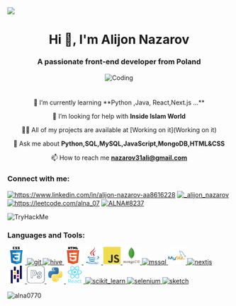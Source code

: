 <div ><img align="left" width="100"  src="https://media1.giphy.com/media/v1.Y2lkPTc5MGI3NjExc2VmYThvY3BzNDR4NmlkYnhuZTdmZDNkb2RxNXBiczVnazIwa24zNyZlcD12MV9pbnRlcm5hbF9naWZfYnlfaWQmY3Q9Zw/436hhtZJQAT86nomhG/giphy.gif"><br>
<h1></h1>
<h1 align="center"    >Hi 👋, I'm Alijon Nazarov</h1>
</div>


<h3 align="center">A passionate front-end developer from Poland</h3>
<div align="center">
<img align="center" alt="Coding" width="500" src="https://user-images.githubusercontent.com/37581959/141803278-86a2df71-ab7c-42b9-9e40-3c9f12172c38.gif">   

<h1></h1>
<h1></h1>
 🌱 I’m currently learning **Python ,Java, React,Next.js ...**

 🤝 I’m looking for help with **Inside Islam World**

 👨‍💻 All of my projects are available at [Working on it](Working on it)

 💬 Ask me about **Python,SQL,MySQL,JavaScript,MongoDB,HTML&CSS**

 📫 How to reach me **nazarov31ali@gmail.com**
</div>
<h3 align="left">Connect with me:</h3>
<p align="left">
<a href="https://www.linkedin.com/in/alijon-nazarov-aa8616228?lipi=urn%3Ali%3Apage%3Ad_flagship3_profile_view_base_contact_details%3BvhpF7cesQ7egABgyoVZemg%3D%3D" target="blank"><img align="center" src="https://raw.githubusercontent.com/rahuldkjain/github-profile-readme-generator/master/src/images/icons/Social/linked-in-alt.svg" alt="https://www.linkedin.com/in/alijon-nazarov-aa8616228" height="30" width="40" /></a>
<a href="https://instagram.com/_alijon_nazarov" target="blank"><img align="center" src="https://raw.githubusercontent.com/rahuldkjain/github-profile-readme-generator/master/src/images/icons/Social/instagram.svg" alt="_alijon_nazarov" height="30" width="40" /></a>
<a href="https://leetcode.com/u/ALNA_07" target="blank"><img align="center" src="https://raw.githubusercontent.com/rahuldkjain/github-profile-readme-generator/master/src/images/icons/Social/leet-code.svg" alt="https://leetcode.com/alna_07" height="30" width="40" /></a>
<a href="https://discord.gg/ALNA#8237" target="blank"><img align="center" src="https://raw.githubusercontent.com/rahuldkjain/github-profile-readme-generator/master/src/images/icons/Social/discord.svg" alt="ALNA#8237" height="30" width="40" /></a>
</p>
<img src="https://tryhackme-badges.s3.amazonaws.com/ALNA.png" alt="TryHackMe">

<h3 align="left">Languages and Tools:</h3>
<p align="left"> <a href="https://www.w3schools.com/css/" target="_blank" rel="noreferrer"> <img src="https://raw.githubusercontent.com/devicons/devicon/master/icons/css3/css3-original-wordmark.svg" alt="css3" width="40" height="40"/> </a> <a href="https://git-scm.com/" target="_blank" rel="noreferrer"> <img src="https://www.vectorlogo.zone/logos/git-scm/git-scm-icon.svg" alt="git" width="40" height="40"/> </a> <a href="https://hive.apache.org/" target="_blank" rel="noreferrer"> <img src="https://www.vectorlogo.zone/logos/apache_hive/apache_hive-icon.svg" alt="hive" width="40" height="40"/> </a> <a href="https://www.w3.org/html/" target="_blank" rel="noreferrer"> <img src="https://raw.githubusercontent.com/devicons/devicon/master/icons/html5/html5-original-wordmark.svg" alt="html5" width="40" height="40"/> </a> <a href="https://www.java.com" target="_blank" rel="noreferrer"> <img src="https://raw.githubusercontent.com/devicons/devicon/master/icons/java/java-original.svg" alt="java" width="40" height="40"/> </a> <a href="https://developer.mozilla.org/en-US/docs/Web/JavaScript" target="_blank" rel="noreferrer"> <img src="https://raw.githubusercontent.com/devicons/devicon/master/icons/javascript/javascript-original.svg" alt="javascript" width="40" height="40"/> </a> <a href="https://www.mongodb.com/" target="_blank" rel="noreferrer"> <img src="https://raw.githubusercontent.com/devicons/devicon/master/icons/mongodb/mongodb-original-wordmark.svg" alt="mongodb" width="40" height="40"/> </a> <a href="https://www.microsoft.com/en-us/sql-server" target="_blank" rel="noreferrer"> <img src="https://www.svgrepo.com/show/303229/microsoft-sql-server-logo.svg" alt="mssql" width="40" height="40"/> </a> <a href="https://www.mysql.com/" target="_blank" rel="noreferrer"> <img src="https://raw.githubusercontent.com/devicons/devicon/master/icons/mysql/mysql-original-wordmark.svg" alt="mysql" width="40" height="40"/> </a> <a href="https://nextjs.org/" target="_blank" rel="noreferrer"> <img src="https://cdn.worldvectorlogo.com/logos/nextjs-2.svg" alt="nextjs" width="40" height="40"/> </a> <a href="https://pandas.pydata.org/" target="_blank" rel="noreferrer"> <img src="https://raw.githubusercontent.com/devicons/devicon/2ae2a900d2f041da66e950e4d48052658d850630/icons/pandas/pandas-original.svg" alt="pandas" width="40" height="40"/> </a> <a href="https://www.photoshop.com/en" target="_blank" rel="noreferrer"> <img src="https://raw.githubusercontent.com/devicons/devicon/master/icons/photoshop/photoshop-line.svg" alt="photoshop" width="40" height="40"/> </a> <a href="https://www.python.org" target="_blank" rel="noreferrer"> <img src="https://raw.githubusercontent.com/devicons/devicon/master/icons/python/python-original.svg" alt="python" width="40" height="40"/> </a> <a href="https://reactjs.org/" target="_blank" rel="noreferrer"> <img src="https://raw.githubusercontent.com/devicons/devicon/master/icons/react/react-original-wordmark.svg" alt="react" width="40" height="40"/> </a> <a href="https://scikit-learn.org/" target="_blank" rel="noreferrer"> <img src="https://upload.wikimedia.org/wikipedia/commons/0/05/Scikit_learn_logo_small.svg" alt="scikit_learn" width="40" height="40"/> </a> <a href="https://www.selenium.dev" target="_blank" rel="noreferrer"> <img src="https://raw.githubusercontent.com/detain/svg-logos/780f25886640cef088af994181646db2f6b1a3f8/svg/selenium-logo.svg" alt="selenium" width="40" height="40"/> </a> <a href="https://www.sketch.com/" target="_blank" rel="noreferrer"> <img src="https://www.vectorlogo.zone/logos/sketchapp/sketchapp-icon.svg" alt="sketch" width="40" height="40"/> </a> </p>

<p><img align="center" src="https://github-readme-stats.vercel.app/api/top-langs?username=alna0770&show_icons=true&locale=en&layout=compact" alt="alna0770" /></p>
